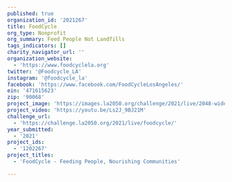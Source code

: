 ```yaml
---
published: true
organization_id: '2021267'
title: FoodCycle
org_type: Nonprofit
org_summary: Feed People Not Landfills
tags_indicators: []
charity_navigator_url: ''
organization_website:
  - 'https://www.foodcyclela.org'
twitter: '@Foodcycle_LA'
instagram: '@foodcycle_la'
facebook: 'https://www.facebook.com/FoodCycleLosAngeles/'
ein: '471615623'
zip: '90068'
project_image: 'https://images.la2050.org/challenge/2021/live/2048-wide/foodcycle.jpg'
project_video: 'https://youtu.be/Ls2J_9BJ21M'
challenge_url:
  - 'https://challenge.la2050.org/2021/live/foodcycle/'
year_submitted:
  - '2021'
project_ids:
  - '1202267'
project_titles:
  - 'FoodCycle - Feeding People, Nourishing Communities'

---
```

